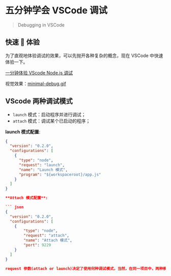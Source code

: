 # 五分钟学会 VSCode 调试

> Debugging in VSCode

## 快速  体验

为了直观地体验调试的效果，可以先抛开各种复杂的概念，现在 VSCode 中快速体验一下。

[一分钟体验 VScode Node.js 调试](JavaScript/minimal-node-app/README.md)

视觉效果：[minimal-debug.gif](screenshots/minimal-debug.gif)


## VScode 两种调试模式

- `launch` 模式：启动程序并进行调试；
- `attach` 模式：调试某个已启动的程序；

**launch 模式配置**:

````json
{
  "version": "0.2.0",
  "configurations": [
    {
      "type": "node",
      "request": "launch",
      "name": "Launch 模式",
      "program": "${workspaceroot}/app.js"
    }
  ]
}

**Attach 模式配置**:

``` json
{
  "version": "0.2.0",
  "configurations": [
    {
        "type": "node",
        "request": "attach",
        "name": "Attach 模式",
        "port": 9229
    }
  ]
}

request 参数(attach or launch)决定了使用何种调试模式，当然，在同一项目中，两种模式也可以并存使用。

